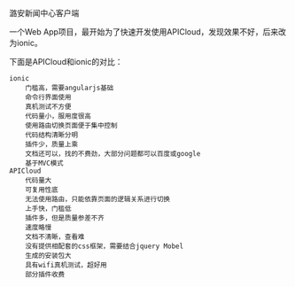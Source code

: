 潞安新闻中心客户端

一个Web App项目，最开始为了快速开发使用APICloud，发现效果不好，后来改为ionic。

下面是APICloud和ionic的对比：

	ionic
		门槛高，需要angularjs基础
		命令行界面使用
		真机测试不方便
		代码量小，服用度很高
		使用路由切换页面便于集中控制
		代码结构清晰分明
		插件少，质量上乘
		文档还可以，找的不费劲，大部分问题都可以百度或google
		基于MVC模式
	APICloud
		代码量大
		可复用性底
		无法使用路由，只能依靠页面的逻辑关系进行切换
		上手快，门槛低
		插件多，但是质量参差不齐
		速度略慢
		文档不清晰，查看难
		没有提供相配套的css框架，需要结合jquery Mobel
		生成的安装包大
		具有wifi真机测试，超好用
		部分插件收费
